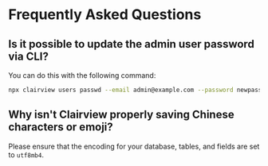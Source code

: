 # Frequently Asked Questions

>

## Is it possible to update the admin user password via CLI?

You can do this with the following command:

```sh
npx clairview users passwd --email admin@example.com --password newpasswordhere
```

## Why isn't Clairview properly saving Chinese characters or emoji?

Please ensure that the encoding for your database, tables, and fields are set to `utf8mb4`.
